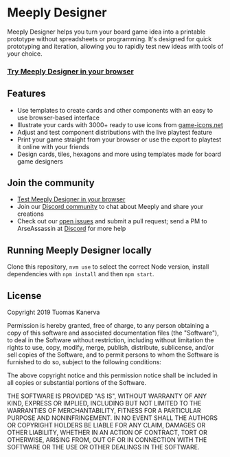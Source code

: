 # Meeply Designer

Meeply Designer helps you turn your board game idea into a printable prototype without spreadsheets or programming. It's designed for quick prototyping and iteration, allowing you to rapidly test new ideas with tools of your choice.

### [Try Meeply Designer in your browser](https://meeply.net/)

## Features

* Use templates to create cards and other components with an easy to use browser-based interface
* Illustrate your cards with 3000+ ready to use icons from [game-icons.net](https://game-icons.net/)
* Adjust and test component distributions with the live playtest feature
* Print your game straight from your browser or use the export to playtest it online with your friends
* Design cards, tiles, hexagons and more using templates made for board game designers

## Join the community

* [Test Meeply Designer in your browser](https://meeply.net/)
* Join our [Discord community](https://discord.gg/vrdhKzg) to chat about Meeply and share your creations
* Check out our [open issues](https://github.com/ArseAssassin/meeply-designer/issues) and submit a pull request; send a PM to ArseAssassin at [Discord](https://discord.gg/vrdhKzg) for more help

## Running Meeply Designer locally

Clone this repository, `nvm use` to select the correct Node version, install dependencies with `npm install` and then `npm start`.

## License

Copyright 2019 Tuomas Kanerva

Permission is hereby granted, free of charge, to any person obtaining a copy of this software and associated documentation files (the "Software"), to deal in the Software without restriction, including without limitation the rights to use, copy, modify, merge, publish, distribute, sublicense, and/or sell copies of the Software, and to permit persons to whom the Software is furnished to do so, subject to the following conditions:

The above copyright notice and this permission notice shall be included in all copies or substantial portions of the Software.

THE SOFTWARE IS PROVIDED "AS IS", WITHOUT WARRANTY OF ANY KIND, EXPRESS OR IMPLIED, INCLUDING BUT NOT LIMITED TO THE WARRANTIES OF MERCHANTABILITY, FITNESS FOR A PARTICULAR PURPOSE AND NONINFRINGEMENT. IN NO EVENT SHALL THE AUTHORS OR COPYRIGHT HOLDERS BE LIABLE FOR ANY CLAIM, DAMAGES OR OTHER LIABILITY, WHETHER IN AN ACTION OF CONTRACT, TORT OR OTHERWISE, ARISING FROM, OUT OF OR IN CONNECTION WITH THE SOFTWARE OR THE USE OR OTHER DEALINGS IN THE SOFTWARE.
